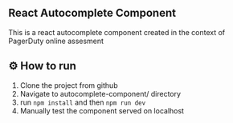 ## React Autocomplete Component

This is a react autocomplete component created in the context of PagerDuty online assesment

## ⚙️ How to run

1. Clone the project from github
2. Navigate to autocomplete-component/ directory
3. run `npm install` and then `npm run dev`
4. Manually test the component served on localhost
